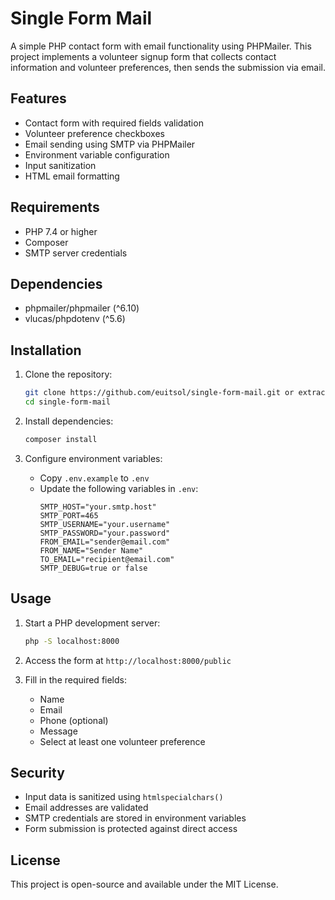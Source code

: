 # Single Form Mail

A simple PHP contact form with email functionality using PHPMailer. This project implements a volunteer signup form that collects contact information and volunteer preferences, then sends the submission via email.

## Features

- Contact form with required fields validation
- Volunteer preference checkboxes
- Email sending using SMTP via PHPMailer
- Environment variable configuration
- Input sanitization
- HTML email formatting

## Requirements

- PHP 7.4 or higher
- Composer
- SMTP server credentials

## Dependencies

- phpmailer/phpmailer (^6.10)
- vlucas/phpdotenv (^5.6)

## Installation

1. Clone the repository:

   ```bash
   git clone https://github.com/euitsol/single-form-mail.git or extract the project
   cd single-form-mail
   ```
2. Install dependencies:

   ```bash
   composer install
   ```
3. Configure environment variables:

   - Copy `.env.example` to `.env`
   - Update the following variables in `.env`:
     ```
     SMTP_HOST="your.smtp.host"
     SMTP_PORT=465
     SMTP_USERNAME="your.username"
     SMTP_PASSWORD="your.password"
     FROM_EMAIL="sender@email.com"
     FROM_NAME="Sender Name"
     TO_EMAIL="recipient@email.com"
     SMTP_DEBUG=true or false
     ```

## Usage

1. Start a PHP development server:

   ```bash
   php -S localhost:8000
   ```
2. Access the form at `http://localhost:8000/public`
3. Fill in the required fields:

   - Name
   - Email
   - Phone (optional)
   - Message
   - Select at least one volunteer preference

## Security

- Input data is sanitized using `htmlspecialchars()`
- Email addresses are validated
- SMTP credentials are stored in environment variables
- Form submission is protected against direct access

## License

This project is open-source and available under the MIT License.
